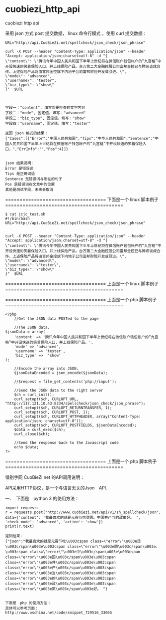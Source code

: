 # cuobiezi_http_api
cuobiezi http api


采用 json 方式 post 提交数据， linux  命令行模式 ，使用 curl 提交数据：

	URL="http://api.CuoBieZi.net/spellcheck/json_check/json_phrase"

	curl -X POST --header "Content-Type: application/json" --header "Accept: application/json;charset=utf-8" -d "{
	\"content\": \"腾讯今年中国人民共和国下半年上世纪将在微信账户钱包帐户的“九宫格”中开设快速的笑着保险入口，并上线保险产品。台万第二大金融控股公司富邦金控已与腾讯谈成合作，上述保险产品将由富邦金控旗下内地子公司富邦财险开发或引进。\",
	\"mode\": "advanced",
	\"username\": "tester",
	\"biz_type\": \"show\"
	}"  $URL



	字段一："content", 填写需要检查的文字内容
	字段二："mode", 固定值，填写："advanced"
	字段三："biz_type", 固定值，填写："show"
	字段四："username", 固定值，填写："tester"

	返回 json 格式的结果：
	{"Cases":[{"Error":"中国人民共和国","Tips":"中华人民共和国","Sentence":"中国人民共和国下半年上世纪将在微信账户钱包帐户的“九宫格”中开设快速的笑着保险入口，","ErrInfo":"","Pos":4}]}
	
	
	json 结果说明：
	Error 是错误词
	Tips 是正确词语
	Sentence 是错误词与所在的句子
	Pos 是错误词在文章中的位置
	其他是测试字段，未来会取消




=================================== 下面是一个 linux 脚本例子 =========================================

	$ cat jcjc_test.sh 
	#!/bin/bash
	URL="http://api.CuoBieZi.net/spellcheck/json_check/json_phrase"


	curl -X POST --header "Content-Type: application/json" --header "Accept: application/json;charset=utf-8" -d "{
	\"content\": \"腾讯今年中国人民共和国下半年上世纪将在微信账户钱包帐户的“九宫格”中开设快速的笑着保险入口，并上线保险产品。台万第二大金融控股公司富邦金控已与腾讯谈成合作，上述保险产品将由富邦金控旗下内地子公司富邦财险开发或引进。\",
	\"mode\": \"advanced\",
	\"username\": \"tester\",
	\"biz_type\": \"show\"
	}"  $URL

=================================== 上面是一个 linux 脚本例子 =========================================




=================================== 上面是一个 php  脚本例子 =========================================


	<?php
	    //Get the JSON data POSTed to the page

		//The JSON data.
	$jsonData = array(
	    'content' => '腾讯今年中国人民共和国下半年上世纪将在微信账户钱包帐户的“九宫格”中开设快速的笑着保险入口，并上线保险产品。',
	    'mode' => 'advanced',
	    'username' => 'tester',
	    'biz_type' =>  'show'
	);

		//Encode the array into JSON.
		$jsonDataEncoded = json_encode($jsonData);

	    //$request = file_get_contents('php://input');

	    //Send the JSON data to the right server
	    $ch = curl_init();
	    curl_setopt($ch, CURLOPT_URL, "http://117.121.10.43:8234/spellcheck/json_check/json_phrase");
	    curl_setopt($ch, CURLOPT_RETURNTRANSFER, 1);
	    curl_setopt($ch, CURLOPT_POST, 1);
	    curl_setopt($ch, CURLOPT_HTTPHEADER, array("Content-Type: application/json; charset=utf-8"));
	    curl_setopt($ch, CURLOPT_POSTFIELDS, $jsonDataEncoded);
	    $data = curl_exec($ch);
	    curl_close($ch);

	    //Send the response back to the Javascript code
	    echo $data;
	?>





=================================== 上面是一个 php  脚本例子 =========================================


错别字网 CuoBieZi.net 的API调用说明：

API采用HTTP协议，是一个与语言无关的Json　API.

一．　下面是　python 3 的使用方法：

	import requests
	r = requests.post("http://www.cuobiezi.net/api/v1/zh_spellcheck/json", data={'content': '我最喜欢的就是元霄节吃烫圆。中国共产当的政策好。 ', 'check_mode': 'advanced', 'action': 'show'})
	print(r.text)

	返回结果：
	{"json":"我最喜欢的就是元霄节吃\u003cspan class=\"error\"\u003e烫\u003c/span\u003e\u003cspan class=\"error\"\u003e圆\u003c/span\u003e。\u003cspan class=\"error\"\u003e中\u003c/span\u003e\u003cspan class=\"error\"\u003e国\u003c/span\u003e\u003cspan class=\"error\"\u003e共\u003c/span\u003e\u003cspan class=\"error\"\u003e产\u003c/span\u003e\u003cspan class=\"error\"\u003e当\u003c/span\u003e\u003cspan class=\"error\"\u003e的\u003c/span\u003e\u003cspan class=\"error\"\u003e政\u003c/span\u003e\u003cspan class=\"error\"\u003e策\u003c/span\u003e好。 "}



``````````````````````````````

下面是　php 的使用方法：
具体可以参考页面：
http://www.oschina.net/code/snippet_729516_33065




